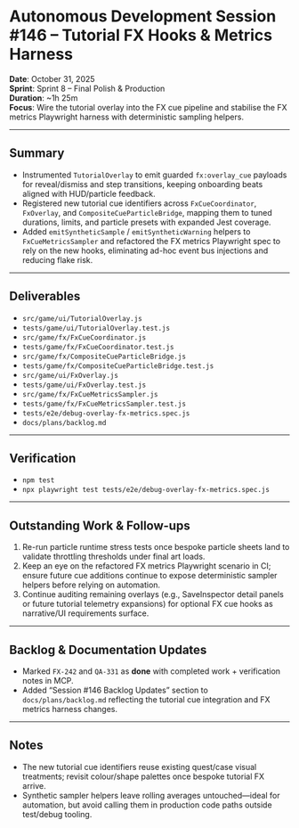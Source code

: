 # Autonomous Development Session #146 – Tutorial FX Hooks & Metrics Harness

**Date**: October 31, 2025  
**Sprint**: Sprint 8 – Final Polish & Production  
**Duration**: ~1h 25m  
**Focus**: Wire the tutorial overlay into the FX cue pipeline and stabilise the FX metrics Playwright harness with deterministic sampling helpers.

---

## Summary
- Instrumented `TutorialOverlay` to emit guarded `fx:overlay_cue` payloads for reveal/dismiss and step transitions, keeping onboarding beats aligned with HUD/particle feedback.
- Registered new tutorial cue identifiers across `FxCueCoordinator`, `FxOverlay`, and `CompositeCueParticleBridge`, mapping them to tuned durations, limits, and particle presets with expanded Jest coverage.
- Added `emitSyntheticSample` / `emitSyntheticWarning` helpers to `FxCueMetricsSampler` and refactored the FX metrics Playwright spec to rely on the new hooks, eliminating ad-hoc event bus injections and reducing flake risk.

---

## Deliverables
- `src/game/ui/TutorialOverlay.js`
- `tests/game/ui/TutorialOverlay.test.js`
- `src/game/fx/FxCueCoordinator.js`
- `tests/game/fx/FxCueCoordinator.test.js`
- `src/game/fx/CompositeCueParticleBridge.js`
- `tests/game/fx/CompositeCueParticleBridge.test.js`
- `src/game/ui/FxOverlay.js`
- `tests/game/ui/FxOverlay.test.js`
- `src/game/fx/FxCueMetricsSampler.js`
- `tests/game/fx/FxCueMetricsSampler.test.js`
- `tests/e2e/debug-overlay-fx-metrics.spec.js`
- `docs/plans/backlog.md`

---

## Verification
- `npm test`
- `npx playwright test tests/e2e/debug-overlay-fx-metrics.spec.js`

---

## Outstanding Work & Follow-ups
1. Re-run particle runtime stress tests once bespoke particle sheets land to validate throttling thresholds under final art loads.
2. Keep an eye on the refactored FX metrics Playwright scenario in CI; ensure future cue additions continue to expose deterministic sampler helpers before relying on automation.
3. Continue auditing remaining overlays (e.g., SaveInspector detail panels or future tutorial telemetry expansions) for optional FX cue hooks as narrative/UI requirements surface.

---

## Backlog & Documentation Updates
- Marked `FX-242` and `QA-331` as **done** with completed work + verification notes in MCP.
- Added “Session #146 Backlog Updates” section to `docs/plans/backlog.md` reflecting the tutorial cue integration and FX metrics harness changes.

---

## Notes
- The new tutorial cue identifiers reuse existing quest/case visual treatments; revisit colour/shape palettes once bespoke tutorial FX arrive.
- Synthetic sampler helpers leave rolling averages untouched—ideal for automation, but avoid calling them in production code paths outside test/debug tooling.
